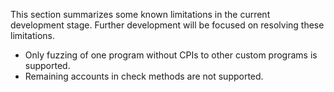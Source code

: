 This section summarizes some known limitations in the current development stage. Further development will be focused on resolving these limitations.

- Only fuzzing of one program without CPIs to other custom programs is supported.
- Remaining accounts in check methods are not supported.
